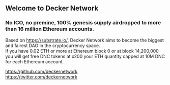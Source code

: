 ## Welcome to Decker Network

### No ICO, no premine, 100% genesis supply airdropped to more than 16 million Ethereum accounts.

Based on https://substrate.io/, Decker Network aims to become the biggest and fairest DAO in the cryptocurrency space.  
If you have 0.02 ETH or more at Ethereum block 0 or at block 14,200,000 you will get free DNC tokens at x200 your ETH quantity capped at 10M DNC for each Ethereum account.

https://github.com/deckernetwork  
https://twitter.com/deckernetwork
